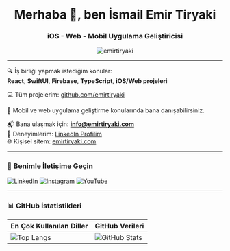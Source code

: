 <h1 align="center">Merhaba 👋, ben İsmail Emir Tiryaki</h1>
<h3 align="center">iOS - Web - Mobil Uygulama Geliştiricisi</h3>

<p align="center">
  <img src="https://komarev.com/ghpvc/?username=emirtiryaki&label=Profile%20views&color=0e75b6&style=flat" alt="emirtiryaki" />
</p>


---

🔍 İş birliği yapmak istediğim konular:  
**React**, **SwiftUI**, **Firebase**, **TypeScript**, **iOS/Web projeleri**

💻 Tüm projelerim: [github.com/emirtiryaki](https://github.com/emirtiryaki)

💬 Mobil ve web uygulama geliştirme konularında bana danışabilirsiniz.

📬 Bana ulaşmak için: **info@emirtiryaki.com**  
📄 Deneyimlerim: [LinkedIn Profilim](https://www.linkedin.com/in/ismail-emir-tiryaki)  
🌐 Kişisel sitem: [emirtiryaki.com](https://emirtiryaki.com)

---

### 📲 Benimle İletişime Geçin

[![LinkedIn](https://img.shields.io/badge/LinkedIn-blue?style=for-the-badge&logo=linkedin)](https://www.linkedin.com/in/ismail-emir-tiryaki)
[![Instagram](https://img.shields.io/badge/Instagram-e4405f?style=for-the-badge&logo=instagram&logoColor=white)](https://www.instagram.com/emirtiryaki)
[![YouTube](https://img.shields.io/badge/YouTube-red?style=for-the-badge&logo=youtube&logoColor=white)](https://www.youtube.com/@emirtiryaki)

---

### 📊 GitHub İstatistikleri

| En Çok Kullanılan Diller | GitHub Verileri |
|--------------------------|------------------|
| ![Top Langs](https://github-readme-stats.vercel.app/api/top-langs/?username=emirtiryaki&layout=compact&theme=radical) | ![GitHub Stats](https://github-readme-stats.vercel.app/api?username=emirtiryaki&show_icons=true&theme=radical) |

